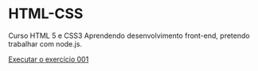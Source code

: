 # HTML-CSS
 Curso HTML 5 e CSS3
 Aprendendo desenvolvimento front-end, pretendo trabalhar com node.js.

<a href="https://natreisg.github.io/HTML-CSS/exerc%C3%ADcios/exerc%C3%ADcios/ex001">Executar o exercício 001</a>